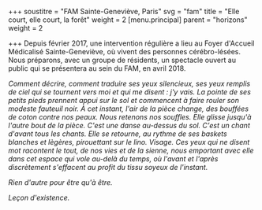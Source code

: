 +++
soustitre = "FAM Sainte-Geneviève, Paris"
svg = "fam"
title = "Elle court, elle court, la forêt"
weight = 2
[menu.principal]
parent = "horizons"
weight = 2

+++
Depuis février 2017, une intervention régulière a lieu au Foyer d'Accueil Médicalisé Sainte-Geneviève, où vivent des personnes cérébro-lésées. Nous préparons, avec un groupe de résidents, un spectacle ouvert au public qui se présentera au sein du FAM, en avril 2018.

*Comment décrire, comment traduire ses yeux silencieux, ses yeux remplis de ciel qui se tournent vers moi et qui me disent : j'y vais. La pointe de ses petits pieds prennent appui sur le sol et commencent à faire rouler son modeste fauteuil noir. À cet instant, l'air de la pièce change, des bouffées de coton contre nos peaux. Nous retenons nos souffles. Elle glisse jusqu'à l'autre bout de la pièce. C'est une danse au-dessus du sol. C'est un chant d'avant tous les chants. Elle se retourne, au rythme de ses baskets blanches et lègères, pirouettant sur le lino. Visage. Ces yeux qui ne disent mot racontent le tout, de nos vies et de la sienne, nous emportant avec elle dans cet espace qui vole au-delà du temps, où l'avant et l'après discrètement s'effacent au profit du tissu soyeux de l'instant.*

*Rien d'autre pour être qu'à être.*

*Leçon d'existence.*